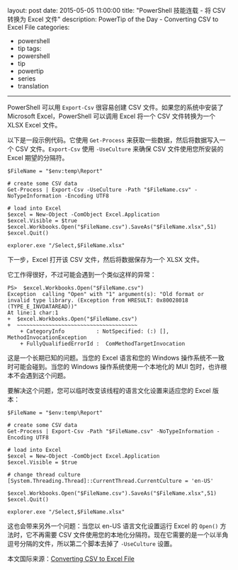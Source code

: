 ﻿layout: post
date: 2015-05-05 11:00:00
title: "PowerShell 技能连载 - 将 CSV 转换为 Excel 文件"
description: PowerTip of the Day - Converting CSV to Excel File
categories:
- powershell
- tip
tags:
- powershell
- tip
- powertip
- series
- translation
---
PowerShell 可以用 `Export-Csv` 很容易创建 CSV 文件。如果您的系统中安装了 Microsoft Excel，PowerShell 可以调用 Excel 将一个 CSV 文件转换为一个 XLSX Excel 文件。

以下是一段示例代码。它使用 `Get-Process` 来获取一些数据，然后将数据写入一个 CSV 文件。`Export-Csv` 使用 `-UseCulture` 来确保 CSV 文件使用您所安装的 Excel 期望的分隔符。

    $FileName = "$env:temp\Report"
    
    # create some CSV data
    Get-Process | Export-Csv -UseCulture -Path "$FileName.csv" -NoTypeInformation -Encoding UTF8
    
    # load into Excel
    $excel = New-Object -ComObject Excel.Application 
    $excel.Visible = $true
    $excel.Workbooks.Open("$FileName.csv").SaveAs("$FileName.xlsx",51)
    $excel.Quit()
    
    explorer.exe "/Select,$FileName.xlsx"

下一步，Excel 打开该 CSV 文件，然后将数据保存为一个 XLSX 文件。

它工作得很好，不过可能会遇到一个类似这样的异常：

    PS>  $excel.Workbooks.Open("$FileName.csv")
    Exception  calling "Open" with "1" argument(s): "Old format or  invalid type library. (Exception from HRESULT: 0x80028018 
    (TYPE_E_INVDATAREAD))"
    At line:1 char:1
    +  $excel.Workbooks.Open("$FileName.csv")
    +  ~~~~~~~~~~~~~~~~~~~~~~~~~~~~~~~~~~~~~~
        + CategoryInfo          : NotSpecified: (:) [],  MethodInvocationException
        + FullyQualifiedErrorId :  ComMethodTargetInvocation

这是一个长期已知的问题。当您的 Excel 语言和您的 Windows 操作系统不一致时可能会碰到。当您的 Windows 操作系统使用一个本地化的 MUI 包时，也许根本不会遇到这个问题。

要解决这个问题，您可以临时改变该线程的语言文化设置来适应您的 Excel 版本：

    $FileName = "$env:temp\Report"
    
    # create some CSV data
    Get-Process | Export-Csv -Path "$FileName.csv" -NoTypeInformation -Encoding UTF8
    
    # load into Excel
    $excel = New-Object -ComObject Excel.Application 
    $excel.Visible = $true
    
    # change thread culture
    [System.Threading.Thread]::CurrentThread.CurrentCulture = 'en-US'
    
    $excel.Workbooks.Open("$FileName.csv").SaveAs("$FileName.xlsx",51)
    $excel.Quit()
    
    explorer.exe "/Select,$FileName.xlsx"

这也会带来另外一个问题：当您以 en-US 语言文化设置运行 Excel 的 `Open()` 方法时，它不再需要 CSV 文件使用您的本地化分隔符。现在它需要的是一个以半角逗号分隔的文件，所以第二个脚本去掉了 `-UseCulture` 设置。

<!--more-->
本文国际来源：[Converting CSV to Excel File](http://community.idera.com/powershell/powertips/b/tips/posts/converting-csv-to-excel-file)
